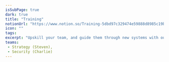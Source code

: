 ```yaml
---
isSubPage: true
dark: true
title: "Training"
notionUrl: "https://www.notion.so/Training-5dbd97c329474e59888d8985c19b2cfd"
icon: ""
tags: 
excerpt: "Upskill your team, and guide them through new systems with our friendly, approachable training sessions."
teams: 
 - Strategy (Steven),
 - Security (Charlie)
---
```

